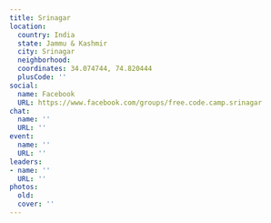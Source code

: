 ```yaml
---
title: Srinagar
location:
  country: India
  state: Jammu & Kashmir
  city: Srinagar
  neighborhood: 
  coordinates: 34.074744, 74.820444
  plusCode: ''
social:
  name: Facebook
  URL: https://www.facebook.com/groups/free.code.camp.srinagar
chat:
  name: ''
  URL: ''
event:
  name: ''
  URL: ''
leaders:
- name: ''
  URL: ''
photos:
  old: 
  cover: ''
---
```

